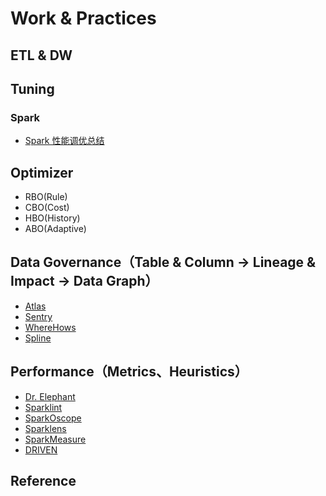 # Work & Practices

## ETL & DW

## Tuning

### Spark

- [Spark 性能调优总结](https://github.com/endymecy/spark-config-and-tuning)

## Optimizer

- RBO(Rule)
- CBO(Cost)
- HBO(History)
- ABO(Adaptive)

## Data Governance（Table & Column -> Lineage & Impact -> Data Graph）

- [Atlas](https://atlas.apache.org/)
- [Sentry](https://sentry.apache.org/)
- [WhereHows](https://github.com/linkedin/WhereHows)
- [Spline](https://github.com/AbsaOSS/spline)

## Performance（Metrics、Heuristics）

- [Dr. Elephant](https://github.com/linkedin/dr-elephant)
- [Sparklint](https://github.com/groupon/sparklint)
- [SparkOscope](https://github.com/ibm-research-ireland/sparkoscope)
- [Sparklens](https://github.com/qubole/sparklens)
- [SparkMeasure](https://github.com/LucaCanali/sparkMeasure)
- [DRIVEN](http://www.driven.io/spark/)

## Reference

